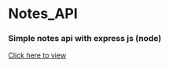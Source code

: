 # Notes_API
<h3> Simple notes api with express js (node) </h3>

<a href="https://notesapi18.herokuapp.com/">Click here to view</a>

